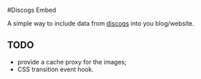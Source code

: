 #Discogs Embed

A simple way to include data from [discogs](https://www.discogs.com) into you blog/website.

## TODO

- provide a cache proxy for the images;
- CSS transition event hook.